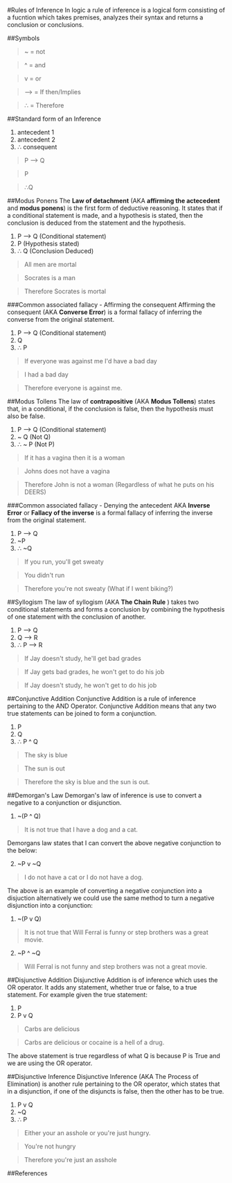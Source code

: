 #Rules of Inference
In logic a rule of inference is a logical form consisting of a fucntion which takes premises, analyzes their syntax and returns a conclusion or conclusions. 

##Symbols
> ~ = not

> ^ = and

> v = or

> --> = If then/Implies

> ∴ = Therefore

##Standard form of an Inference
1. antecedent 1 
2. antecedent 2 
3. ∴ consequent

> P --> Q

> P

>  ∴Q




##Modus Ponens
The **Law of detachment** (AKA **affirming the actecedent** and **modus ponens**) is the first form of deductive reasoning. It states that if a conditional statement is made, and a hypothesis is stated, then the conclusion is deduced from the statement and the hypothesis.

1. P --> Q (Conditional statement)
2. P (Hypothesis stated)
3. ∴ Q (Conclusion Deduced)

> All men are mortal

> Socrates is a man

> Therefore Socrates is mortal

###Common associated fallacy - Affirming the consequent 
Affirming the consequent (AKA **Converse Error**) is a formal fallacy of inferring the converse from the original statement.

1. P --> Q (Conditional statement)
2. Q 
3.  ∴ P

> If everyone was against me I'd have a bad day 

> I had a bad day 

> Therefore everyone is against me. 




##Modus Tollens
The law of **contrapositive** (AKA **Modus Tollens**) states that, in a conditional, if the conclusion is false, then the hypothesis must also be false.

1. P --> Q (Conditional statement) 
2. ~ Q (Not Q) 
3. ∴ ~ P (Not P)

> If it has a vagina then it is a woman

> Johns does not have a vagina

>  Therefore John is not a woman (Regardless of what he puts on his DEERS)

###Common associated fallacy - Denying the antecedent
AKA **Inverse Error** or **Fallacy of the inverse** is a formal fallacy of inferring the inverse from the original statement.

1. P --> Q
2. ~P 
3. ∴ ~Q

> If you run, you'll get sweaty 

> You didn't run

> Therefore you're not sweaty (What if I went biking?)



##Syllogism
The law of syllogism (AKA **The Chain Rule** ) takes two conditional statements and forms a conclusion by combining the hypothesis of one statement with the conclusion of another.

1. P --> Q
2. Q --> R
3. ∴ P --> R

>  If Jay doesn't study, he'll get bad grades

>  If Jay gets bad grades, he won't get to do his job

>  If Jay doesn't study, he won't get to do his job


##Conjunctive Addition
Conjunctive Addition is a rule of inference pertaining to the AND Operator. Conjunctive Addition means that any two true statements can be joined to form a conjunction. 

1. P
2. Q
3. ∴ P ^ Q

> The sky is blue

> The sun is out

> Therefore the sky is blue and the sun is out. 


##Demorgan's Law
Demorgan's law of inference is use to convert a negative to a conjunction or disjunction.

1. ~(P ^ Q)

> It is not true that I have a dog and a cat.

Demorgans law states that I can convert the above negative conjunction to the below:

2. ~P v ~Q

> I do not have a cat or I do not have a dog.

The above is an example of converting a negative conjunction into a disjuction alternatively we could use the same method to turn  a negative disjunction into a conjunction:

1. ~(P v Q)

> It is not true that Will Ferral is funny or step brothers was a great movie.

2. ~P ^ ~Q

> Will Ferral is not funny and step brothers was not a great movie.


##Disjunctive Addition
Disjunctive Addition is of inference which uses the OR operator. It adds any statement, whether true or false, to a true statement.
For example given the true statement:

1. P
2. P v Q

> Carbs are delicious

> Carbs are delicious or cocaine is a hell of a drug.

The above statement is true regardless of what Q is because P is True and we are using the OR operator.

##Disjunctive Inference
Disjunctive Inference (AKA The Process of Elimination) is another rule pertaining to the OR operator, which states that in a disjunction, if one of the disjuncts is false, then the other has to be true.

1. P v Q
2. ~Q
3. ∴ P

> Either your an asshole or you're just hungry.

> You're not hungry

> Therefore you're just an asshole





##References
